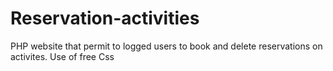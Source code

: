 # Reservation-activities
PHP website that permit to logged users to book and delete reservations on activites. Use of free Css
